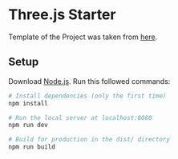 # Three.js Starter
Template of the Project was taken from [here](https://github.com/designcourse/threejs-webpack-starter).

## Setup
Download [Node.js](https://nodejs.org/en/download/).
Run this followed commands:

``` bash
# Install dependencies (only the first time)
npm install

# Run the local server at localhost:8080
npm run dev

# Build for production in the dist/ directory
npm run build
```
